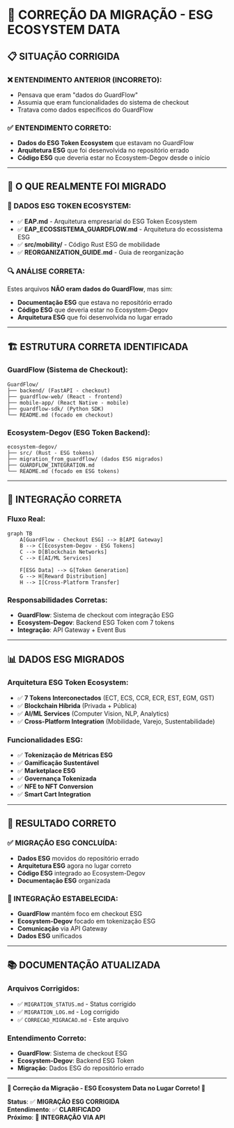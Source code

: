 # 🔄 **CORREÇÃO DA MIGRAÇÃO - ESG ECOSYSTEM DATA**

## 📋 **SITUAÇÃO CORRIGIDA**

### **❌ ENTENDIMENTO ANTERIOR (INCORRETO):**
- Pensava que eram "dados do GuardFlow"
- Assumia que eram funcionalidades do sistema de checkout
- Tratava como dados específicos do GuardFlow

### **✅ ENTENDIMENTO CORRETO:**
- **Dados do ESG Token Ecosystem** que estavam no GuardFlow
- **Arquitetura ESG** que foi desenvolvida no repositório errado
- **Código ESG** que deveria estar no Ecosystem-Degov desde o início

---

## 🎯 **O QUE REALMENTE FOI MIGRADO**

### **📁 DADOS ESG TOKEN ECOSYSTEM:**
- ✅ **EAP.md** - Arquitetura empresarial do ESG Token Ecosystem
- ✅ **EAP_ECOSSISTEMA_GUARDFLOW.md** - Arquitetura do ecossistema ESG
- ✅ **src/mobility/** - Código Rust ESG de mobilidade
- ✅ **REORGANIZATION_GUIDE.md** - Guia de reorganização

### **🔍 ANÁLISE CORRETA:**
Estes arquivos **NÃO eram dados do GuardFlow**, mas sim:
- **Documentação ESG** que estava no repositório errado
- **Código ESG** que deveria estar no Ecosystem-Degov
- **Arquitetura ESG** que foi desenvolvida no lugar errado

---

## 🏗️ **ESTRUTURA CORRETA IDENTIFICADA**

### **GuardFlow (Sistema de Checkout):**
```
GuardFlow/
├── backend/ (FastAPI - checkout)
├── guardflow-web/ (React - frontend)
├── mobile-app/ (React Native - mobile)
├── guardflow-sdk/ (Python SDK)
└── README.md (focado em checkout)
```

### **Ecosystem-Degov (ESG Token Backend):**
```
ecosystem-degov/
├── src/ (Rust - ESG tokens)
├── migration_from_guardflow/ (dados ESG migrados)
├── GUARDFLOW_INTEGRATION.md
└── README.md (focado em ESG tokens)
```

---

## 🔗 **INTEGRAÇÃO CORRETA**

### **Fluxo Real:**
```mermaid
graph TB
    A[GuardFlow - Checkout ESG] --> B[API Gateway]
    B --> C[Ecosystem-Degov - ESG Tokens]
    C --> D[Blockchain Networks]
    C --> E[AI/ML Services]
    
    F[ESG Data] --> G[Token Generation]
    G --> H[Reward Distribution]
    H --> I[Cross-Platform Transfer]
```

### **Responsabilidades Corretas:**
- **GuardFlow**: Sistema de checkout com integração ESG
- **Ecosystem-Degov**: Backend ESG Token com 7 tokens
- **Integração**: API Gateway + Event Bus

---

## 📊 **DADOS ESG MIGRADOS**

### **Arquitetura ESG Token Ecosystem:**
- ✅ **7 Tokens Interconectados** (ECT, ECS, CCR, ECR, EST, EGM, GST)
- ✅ **Blockchain Híbrida** (Privada + Pública)
- ✅ **AI/ML Services** (Computer Vision, NLP, Analytics)
- ✅ **Cross-Platform Integration** (Mobilidade, Varejo, Sustentabilidade)

### **Funcionalidades ESG:**
- ✅ **Tokenização de Métricas ESG**
- ✅ **Gamificação Sustentável**
- ✅ **Marketplace ESG**
- ✅ **Governança Tokenizada**
- ✅ **NFE to NFT Conversion**
- ✅ **Smart Cart Integration**

---

## 🎯 **RESULTADO CORRETO**

### **✅ MIGRAÇÃO ESG CONCLUÍDA:**
- **Dados ESG** movidos do repositório errado
- **Arquitetura ESG** agora no lugar correto
- **Código ESG** integrado ao Ecosystem-Degov
- **Documentação ESG** organizada

### **🔗 INTEGRAÇÃO ESTABELECIDA:**
- **GuardFlow** mantém foco em checkout ESG
- **Ecosystem-Degov** focado em tokenização ESG
- **Comunicação** via API Gateway
- **Dados ESG** unificados

---

## 📚 **DOCUMENTAÇÃO ATUALIZADA**

### **Arquivos Corrigidos:**
- ✅ `MIGRATION_STATUS.md` - Status corrigido
- ✅ `MIGRATION_LOG.md` - Log corrigido
- ✅ `CORRECAO_MIGRACAO.md` - Este arquivo

### **Entendimento Correto:**
- **GuardFlow**: Sistema de checkout ESG
- **Ecosystem-Degov**: Backend ESG Token
- **Migração**: Dados ESG do repositório errado

---

**🔄 Correção da Migração - ESG Ecosystem Data no Lugar Correto! 🌱**

**Status**: ✅ **MIGRAÇÃO ESG CORRIGIDA**  
**Entendimento**: ✅ **CLARIFICADO**  
**Próximo**: 🔗 **INTEGRAÇÃO VIA API**
